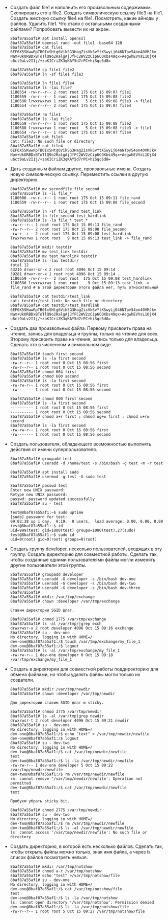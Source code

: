 - Создать файл file1 и наполнить его произвольным содержимым. Скопировать его в file2. Создать символическую ссылку file3 на file1. Создать жесткую ссылку file4 на file1. Посмотреть, какие айноды у файлов. Удалить file1. Что стало с остальными созданными файлами? Попробовать вывести их на экран.

    ```
    8baf87a55af1# apt install openssl
    8baf87a55af1# openssl rand -out file1 -base64 128
    8baf87a55af1# cat file1
    6EF6X5SKwwRpTB0IxSHtg6VikSG3HagZisVkSvYtXSwyLj046NTpv54on40VMJkv
    Nam+UkURBDxBToTlQ9o2RalgAjJfFC2WV2zCip6COKbs49qx+AegwhEVVsL1OjX4
    u6ct9aLv2I1j/+zaKICriZK3qKAY5d7rPC+hiSqc6d8=

    8baf87a55af1# cp file1 file2
    8baf87a55af1# ln -sf file1 file3

    8baf87a55af1# ln file1 file4
    8baf87a55af1# ls -lai file?
    1180554 -rw-r--r-- 2 root root 175 Oct 15 09:07 file1
    1180559 -rw-r--r-- 1 root root 175 Oct 15 09:08 file2
    1180580 lrwxrwxrwx 1 root root   5 Oct 15 09:08 file3 -> file1
    1180554 -rw-r--r-- 2 root root 175 Oct 15 09:07 file4

    8baf87a55af1# rm file1
    8baf87a55af1# ls -lai file?
    1180559 -rw-r--r-- 1 root root 175 Oct 15 09:08 file2
    1180580 lrwxrwxrwx 1 root root   5 Oct 15 09:08 file3 -> file1
    1180554 -rw-r--r-- 1 root root 175 Oct 15 09:07 file4
    8baf87a55af1# cat file3
    cat: file3: No such file or directory
    8baf87a55af1# cat file4
    6EF6X5SKwwRpTB0IxSHtg6VikSG3HagZisVkSvYtXSwyLj046NTpv54on40VMJkv
    Nam+UkURBDxBToTlQ9o2RalgAjJfFC2WV2zCip6COKbs49qx+AegwhEVVsL1OjX4
    u6ct9aLv2I1j/+zaKICriZK3qKAY5d7rPC+hiSqc6d8=
    ```

- Дать созданным файлам другие, произвольные имена. Создать новую символическую ссылку. Переместить ссылки в другую директорию.

    ```
    8baf87a55af1# mv secondfile file_second
    8baf87a55af1# ls -li file_*
    1180606 -rw-r--r-- 1 root root 175 Oct 15 09:11 file_rand
    1180559 -rw-r--r-- 1 root root 175 Oct 15 09:08 file_second

    8baf87a55af1# ln -sf file_rand test_link
    8baf87a55af1# ln file_second test_hardlink
    8baf87a55af1# ls -la file_* test_*
    -rw-r--r-- 1 root root 175 Oct 15 09:13 file_rand
    -rw-r--r-- 2 root root 175 Oct 15 09:08 file_second
    -rw-r--r-- 2 root root 175 Oct 15 09:08 test_hardlink
    lrwxrwxrwx 1 root root   9 Oct 15 09:13 test_link -> file_rand

    8baf87a55af1# mkdir testdir
    8baf87a55af1# mv test_link testdir
    8baf87a55af1# mv test_hardlink testdir
    8baf87a55af1# ls -lai testdir/
    total 12
    43216 drwxr-xr-x 2 root root 4096 Oct 15 09:14 .
    39281 drwxr-xr-x 1 root root 4096 Oct 15 09:14 ..
    1180559 -rw-r--r-- 2 root root  175 Oct 15 09:08 test_hardlink
    1180580 lrwxrwxrwx 1 root root    9 Oct 15 09:13 test_link -> file_rand # в этой директории этого файла нет, путь относительный

    8baf87a55af1# cat testdir/test_link
    cat: testdir/test_link: No such file or directory
    8baf87a55af1# cat testdir/test_hardlink
    6EF6X5SKwwRpTB0IxSHtg6VikSG3HagZisVkSvYtXSwyLj046NTpv54on40VMJkv
    Nam+UkURBDxBToTlQ9o2RalgAjJfFC2WV2zCip6COKbs49qx+AegwhEVVsL1OjX4
    u6ct9aLv2I1j/+zaKICriZK3qKAY5d7rPC+hiSqc6d8=
    ```

- Создать два произвольных файла. Первому присвоить права на чтение, запись для владельца и группы, только на чтение для всех. Второму присвоить права на чтение, запись только для владельца. Сделать это в численном и символьном виде.

    ```
    8baf87a55af1# touch first second
    8baf87a55af1# ls -la first second
    -rw-r--r-- 1 root root 0 Oct 15 08:56 first
    -rw-r--r-- 1 root root 0 Oct 15 08:56 second
    8baf87a55af1# chmod 664 first
    8baf87a55af1# chmod 600 second
    8baf87a55af1# ls -la first second
    -rw-rw-r-- 1 root root 0 Oct 15 08:56 first
    -rw------- 1 root root 0 Oct 15 08:56 second

    8baf87a55af1# chmod 000 first second
    8baf87a55af1# ls -la first second
    ---------- 1 root root 0 Oct 15 08:56 first
    ---------- 1 root root 0 Oct 15 08:56 second
    8baf87a55af1# chmod a+r first ; chmod ug+w first ; chmod u+rw second
    8baf87a55af1# ls -la first second
    -rw-rw-r-- 1 root root 0 Oct 15 08:56 first
    -rw------- 1 root root 0 Oct 15 08:56 second
    ```

- Создать пользователя, обладающего возможностью выполнять действия от имени суперпользователя.

    ```
    8baf87a55af1# groupadd test
    8baf87a55af1# useradd -d /home/test -s /bin/bash -g test -m -r test

    8baf87a55af1# apt install sudo
    8baf87a55af1# usermod -g test -G sudo test

    8baf87a55af1# passwd test
    Enter new UNIX password:
    Retype new UNIX password:
    passwd: password updated successfully
    8baf87a55af1# su - test

    test@8baf87a55af1:~$ sudo uptime
    [sudo] password for test:
    09:02:38 up 1 day,  9:19,  0 users,  load average: 0.00, 0.00, 0.00
    test@8baf87a55af1:~$ id
    uid=999(test) gid=1000(test) groups=1000(test),27(sudo)
    test@8baf87a55af1:~$ sudo id
    uid=0(root) gid=0(root) groups=0(root)
    ```

- Создать группу developer, несколько пользователей, входящих в эту группу. Создать директорию для совместной работы. Сделать так, чтобы созданные одними пользователями файлы могли изменять другие пользователи этой группы.

    ```
    8baf87a55af1# groupadd developer
    8baf87a55af1# useradd -G developer -s /bin/bash dev-one
    8baf87a55af1# useradd -G developer -s /bin/bash dev-two
    8baf87a55af1# useradd -G developer -s /bin/bash dev-three
    8baf87a55af1#
    8baf87a55af1# mkdir /var/tmp/exchange
    8baf87a55af1# chown :developer /var/tmp/exchange

    Ставим директории SGID флаг.

    8baf87a55af1# chmod 2775 /var/tmp/exchange
    8baf87a55af1# ls -al /var/tmp/|grep exch
    drwxrwsr-x 2 root developer 4096 Oct 15 09:16 exchange
    8baf87a55af1# su - dev-one
    No directory, logging in with HOME=/
    dev-one@8baf87a55af1:/$ touch /var/tmp/exchange/my_file_1
    dev-one@8baf87a55af1:/$ logout
    8baf87a55af1# ls -al /var/tmp/exchange/my_file_1
    -rw-rw-r-- 1 dev-one developer 0 Oct 15 09:18 /var/tmp/exchange/my_file_1
    ```

- Создать в директории для совместной работы поддиректорию для обмена файлами, но чтобы удалять файлы могли только их создатели.

    ```
    8baf87a55af1# mkdir /var/tmp/newdir
    8baf87a55af1# chown :developer /var/tmp/newdir

    Для директории ставим SGID флаг и sticky.

    8baf87a55af1# chmod 3775 /var/tmp/newdir
    8baf87a55af1# ls -al /var/tmp|grep newdir
    drwxrwsr-t 2 root developer 4096 Oct 15 09:21 newdir
    8baf87a55af1# su - dev-one
    No directory, logging in with HOME=/
    dev-one@8baf87a55af1:/$ echo "text" > /var/tmp/newdir/newfile
    dev-one@8baf87a55af1:/$ logout
    8baf87a55af1# su - dev-two
    No directory, logging in with HOME=/
    dev-two@8baf87a55af1:/$ cat /var/tmp/newdir/newfile
    text
    dev-two@8baf87a55af1:/$ ls -la /var/tmp/newdir/newfile
    -rw-rw-r-- 1 dev-one developer 5 Oct 15 09:22 /var/tmp/newdir/newfile
    dev-two@8baf87a55af1:/$ rm /var/tmp/newdir/newfile
    rm: cannot remove '/var/tmp/newdir/newfile': Operation not permitted
    dev-two@8baf87a55af1:/$ cat /var/tmp/newdir/newfile
    text

    Пробуем убрать sticky bit.

    8baf87a55af1# chmod 2775 /var/tmp/newdir
    8baf87a55af1# su - dev-two
    No directory, logging in with HOME=/
    dev-two@8baf87a55af1:/$ rm /var/tmp/newdir/newfile
    dev-two@8baf87a55af1:/$ ls -al /var/tmp/newdir/newfile
    ls: cannot access '/var/tmp/newdir/newfile': No such file or directory
    ```

- Создать директорию, в которой есть несколько файлов. Сделать так, чтобы открыть файлы можно только, зная имя файла, а через ls список файлов посмотреть нельзя.

    ```
    8baf87a55af1# mkdir /var/tmp/notshow
    8baf87a55af1# chmod a-r /var/tmp/notshow
    8baf87a55af1# echo "test" >/var/tmp/notshow/file
    8baf87a55af1# su - dev-one
    No directory, logging in with HOME=/
    dev-one@8baf87a55af1:/$ cat /var/tmp/notshow/file
    test
    dev-one@8baf87a55af1:/$ ls -la /var/tmp/notshow
    ls: cannot open directory '/var/tmp/notshow': Permission denied
    dev-one@8baf87a55af1:/$ ls -la /var/tmp/notshow/file
    -rw-r--r-- 1 root root 5 Oct 15 09:27 /var/tmp/notshow/file
    ```
